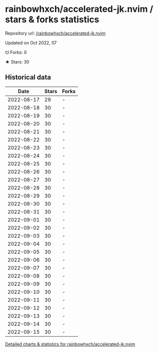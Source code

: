 # rainbowhxch/accelerated-jk.nvim / stars & forks statistics

Repository url: [/rainbowhxch/accelerated-jk.nvim](https://github.com/rainbowhxch/accelerated-jk.nvim)

Updated on Oct 2022, 07

☋ Forks: 0

★ Stars: 30

## Historical data
| Date | Stars | Forks |
|------|-------|-------|
| 2022-08-17 | 29 | - | 
| 2022-08-18 | 30 | - | 
| 2022-08-19 | 30 | - | 
| 2022-08-20 | 30 | - | 
| 2022-08-21 | 30 | - | 
| 2022-08-22 | 30 | - | 
| 2022-08-23 | 30 | - | 
| 2022-08-24 | 30 | - | 
| 2022-08-25 | 30 | - | 
| 2022-08-26 | 30 | - | 
| 2022-08-27 | 30 | - | 
| 2022-08-28 | 30 | - | 
| 2022-08-29 | 30 | - | 
| 2022-08-30 | 30 | - | 
| 2022-08-31 | 30 | - | 
| 2022-09-01 | 30 | - | 
| 2022-09-02 | 30 | - | 
| 2022-09-03 | 30 | - | 
| 2022-09-04 | 30 | - | 
| 2022-09-05 | 30 | - | 
| 2022-09-06 | 30 | - | 
| 2022-09-07 | 30 | - | 
| 2022-09-08 | 30 | - | 
| 2022-09-09 | 30 | - | 
| 2022-09-10 | 30 | - | 
| 2022-09-11 | 30 | - | 
| 2022-09-12 | 30 | - | 
| 2022-09-13 | 30 | - | 
| 2022-09-14 | 30 | - | 
| 2022-09-15 | 30 | - | 


[Detailed charts & statistics for rainbowhxch/accelerated-jk.nvim](https://reviewgithub.com/rep/rainbowhxch/accelerated-jk.nvim)

